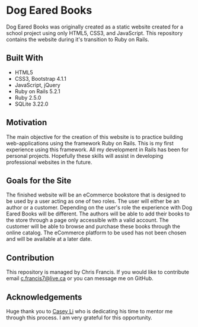 # Dog Eared Books

Dog Eared Books was originally created as a static website created for a school project using only HTML5, CSS3, and JavaScript. This repository contains the website during it's transition to Ruby on Rails. 

## Built With

* HTML5
* CSS3, Bootstrap 4.1.1
* JavaScript, jQuery
* Ruby on Rails 5.2.1
* Ruby 2.5.0
* SQLite 3.22.0

## Motivation

The main objective for the creation of this website is to practice building web-applications using the framework Ruby on Rails. This is my first experience using this framework. All my development in Rails has been for personal projects. Hopefully these skills will assist in developing professional websites in the future.
 
## Goals for the Site

The finished website will be an eCommerce bookstore that is designed to be used by a user acting as one of two roles. The user will either be an author or a customer. Depending on the user's role the experience with Dog Eared Books will be different. The authors will be able to add their books to the store through a page only accessible with a valid account. The customer will be able to browse and purchase these books through the online catalog. The eCommerce platform to be used has not been chosen and will be available at a later date.

## Contribution

This repository is managed by Chris Francis. If you would like to contribute email c.francis7@live.ca or you can message me on GitHub.

## Acknowledgements

Huge thank you to [Casey Li](https://github.com/caseyli) who is dedicating his time to mentor me through this process. I am very grateful for this opportunity.